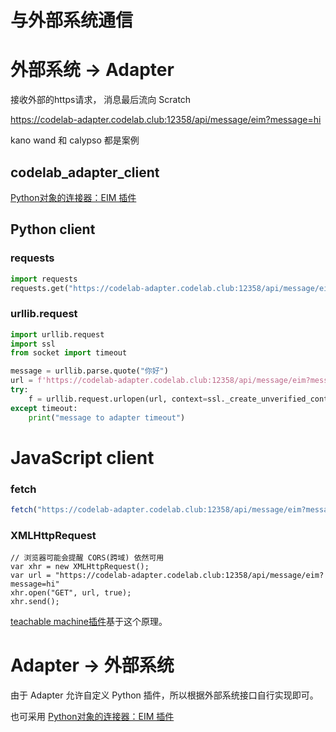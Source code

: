 # 与外部系统通信

# 外部系统 -> Adapter
接收外部的https请求， 消息最后流向 Scratch

https://codelab-adapter.codelab.club:12358/api/message/eim?message=hi

kano wand 和 calypso 都是案例

## codelab_adapter_client
[Python对象的连接器：EIM 插件](/project_tutorial/eim_pt/)

## Python client

### requests
```python
import requests
requests.get("https://codelab-adapter.codelab.club:12358/api/message/eim?message=你好")
```

### urllib.request
```python
import urllib.request
import ssl
from socket import timeout

message = urllib.parse.quote("你好")
url = f'https://codelab-adapter.codelab.club:12358/api/message/eim?message={message}'
try:
    f = urllib.request.urlopen(url, context=ssl._create_unverified_context(), timeout=1) # time out
except timeout:
    print("message to adapter timeout")
```

# JavaScript client

### fetch
```js
fetch("https://codelab-adapter.codelab.club:12358/api/message/eim?message=hi")
```

### XMLHttpRequest
```XMLHttpRequest
// 浏览器可能会提醒 CORS(跨域) 依然可用
var xhr = new XMLHttpRequest();
var url = "https://codelab-adapter.codelab.club:12358/api/message/eim?message=hi"
xhr.open("GET", url, true);
xhr.send();
```

[teachable machine插件](https://adapter.codelab.club/extension_guide/teachable_machine/)基于这个原理。

# Adapter -> 外部系统 
由于 Adapter 允许自定义 Python 插件，所以根据外部系统接口自行实现即可。

也可采用 [Python对象的连接器：EIM 插件](/project_tutorial/eim_pt/)
